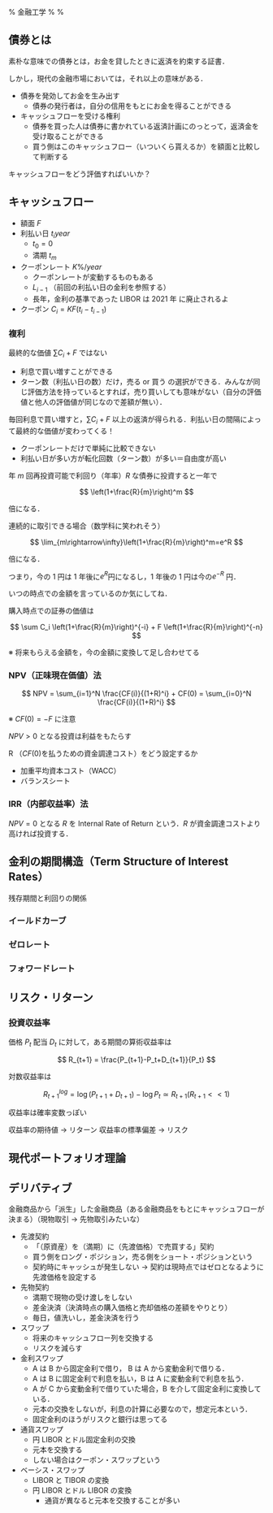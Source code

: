 % 金融工学
%
%

$$
\newcommand{\unit}[1]{[\mathrm{#1}]}
$$

## 債券とは

素朴な意味での債券とは，お金を貸したときに返済を約束する証書．

しかし，現代の金融市場においては，それ以上の意味がある．

- 債券を発効してお金を生み出す
  - 債券の発行者は，自分の信用をもとにお金を得ることができる
- キャッシュフローを受ける権利
  - 債券を買った人は債券に書かれている返済計画にのっとって，返済金を受け取ることができる
  - 買う側はこのキャッシュフロー（いついくら貰えるか）を額面と比較して判断する

キャッシュフローをどう評価すればいいか？

## キャッシュフロー

- 額面 $F$
- 利払い日 $t_i\unit{year}$
  - $t_0=0$
  - 満期 $t_m$
- クーポンレート $K\unit{\%/year}$
  - クーポンレートが変動するものもある
  - $L_{i-1}$ （前回の利払い日の金利を参照する）
  - 長年，金利の基準であった LIBOR は 2021 年 に廃止されるよ
- クーポン $C_i=KF(t_i-t_{i-1})$

### 複利

最終的な価値 $\sum C_i + F$ ではない

- 利息で買い増すことができる
- ターン数（利払い日の数）だけ，売る or 買う の選択ができる．みんなが同じ評価方法を持っているとすれば，売り買いしても意味がない（自分の評価値と他人の評価値が同じなので差額が無い）．

毎回利息で買い増すと，$\sum C_i + F$ 以上の返済が得られる．利払い日の間隔によって最終的な価値が変わってくる！

- クーポンレートだけで単純に比較できない
- 利払い日が多い方が転化回数（ターン数）が多い＝自由度が高い

年 $m$ 回再投資可能で利回り（年率）$R$ な債券に投資すると一年で

$$
\left(1+\frac{R}{m}\right)^m
$$

倍になる．

連続的に取引できる場合（数学科に笑われそう）

$$
\lim_{m\rightarrow\infty}\left(1+\frac{R}{m}\right)^m=e^R
$$

倍になる．

つまり，今の 1 円は 1 年後に$e^R$円になるし，1 年後の 1 円は今の$e^{-R}$ 円．

いつの時点での金額を言っているのか気にしてね．

購入時点での証券の価値は

$$
\sum C_i \left(1+\frac{R}{m}\right)^{-i} + F \left(1+\frac{R}{m}\right)^{-n}
$$

※ 将来もらえる金額を，今の金額に変換して足し合わせてる

### NPV（正味現在価値）法

$$
NPV = \sum_{i=1}^N \frac{CF(i)}{(1+R)^i} + CF(0) = \sum_{i=0}^N \frac{CF(i)}{(1+R)^i}
$$

※ $CF(0)=-F$ に注意

$NPV>0$ となる投資は利益をもたらす

R （$CF(0)$を払うための資金調達コスト）をどう設定するか

- 加重平均資本コスト（WACC）
- バランスシート

### IRR（内部収益率）法

$NPV=0$ となる $R$ を Internal Rate of Return という．$R$ が資金調達コストより高ければ投資する．

## 金利の期間構造（Term Structure of Interest Rates）

残存期間と利回りの関係

### イールドカーブ

### ゼロレート

### フォワードレート

## リスク・リターン

### 投資収益率

価格 $P_t$ 配当 $D_t$ に対して，ある期間の算術収益率は

$$
R_{t+1} = \frac{P_{t+1}-P_t+D_{t+1}}{P_t}
$$

対数収益率は

$$
R^{log}_{t+1}=\log (P_{t+1}+D_{t+1}) - \log P_t \simeq R_{t+1} (R_{t+1} << 1)
$$

収益率は確率変数っぽい

収益率の期待値 → リターン
収益率の標準偏差 → リスク

## 現代ポートフォリオ理論

## デリバティブ

金融商品から「派生」した金融商品（ある金融商品をもとにキャッシュフローが決まる）（現物取引 → 先物取引みたいな）

- 先渡契約
  - 「（原資産）を（満期）に（先渡価格）で売買する」契約
  - 買う側をロング・ポジション，売る側をショート・ポジションという
  - 契約時にキャッシュが発生しない → 契約は現時点ではゼロとなるように先渡価格を設定する
- 先物契約
  - 満期で現物の受け渡しをしない
  - 差金決済（決済時点の購入価格と売却価格の差額をやりとり）
  - 毎日，値洗いし，差金決済を行う
- スワップ
  - 将来のキャッシュフロー列を交換する
  - リスクを減らす
- 金利スワップ
  - A は B から固定金利で借り， B は A から変動金利で借りる．
  - A は B に固定金利で利息を払い，B は A に変動金利で利息を払う．
  - A が C から変動金利で借りていた場合，B を介して固定金利に変換している．
  - 元本の交換をしないが，利息の計算に必要なので，想定元本という．
  - 固定金利のほうがリスクと銀行は思ってる
- 通貨スワップ
  - 円 LIBOR とドル固定金利の交換
  - 元本を交換する
  - しない場合はクーポン・スワップという
- ベーシス・スワップ
  - LIBOR と TIBOR の変換
  - 円 LIBOR とドル LIBOR の変換
    - 通貨が異なると元本を交換することが多い
